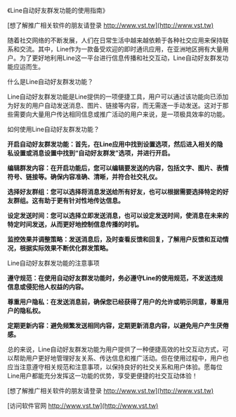 《Line自动好友群发功能的使用指南》

[想了解推广相关软件的朋友请登录 http://www.vst.tw](http://www.vst.tw)

随着社交网络的不断发展，人们在日常生活中越来越依赖于各种社交应用来保持联系和交流。其中，Line作为一款备受欢迎的即时通讯应用，在亚洲地区拥有大量用户。为了更好地利用Line这一平台进行信息传播和社交互动，Line自动好友群发功能应运而生。

什么是Line自动好友群发功能？

Line自动好友群发功能是Line提供的一项便捷工具，用户可以通过该功能向已添加为好友的用户自动发送消息、图片、链接等内容，而无需逐一手动发送。这对于那些需要向大量用户传达相同信息或推广活动的用户来说，是一项极具效率的功能。

如何使用Line自动好友群发功能？

**开启自动好友群发功能：首先，在Line应用中找到设置选项，然后进入相关的隐私设置或消息设置中找到“自动好友群发”选项，并进行开启。**

**编辑群发内容：在开启功能后，您可以编辑要发送的内容，包括文字、图片、表情符号、链接等。确保内容准确、清晰，并符合社交礼仪。**

**选择好友群组：您可以选择将消息发送给所有好友，也可以根据需要选择特定的好友群组。这有助于更有针对性地传达信息。**

**设定发送时间：您可以选择立即发送消息，也可以设定发送时间，使消息在未来的特定时间发送，从而更好地控制信息传播的时机。**

**监控效果并调整策略：发送消息后，及时查看反馈和回复，了解用户反馈和互动情况，根据实际效果不断优化群发策略。**

Line自动好友群发功能的注意事项

**遵守规范：在使用自动好友群发功能时，务必遵守Line的使用规范，不发送违规信息或侵犯他人权益的内容。**

**尊重用户隐私：在发送消息前，确保您已经获得了用户的允许或明示同意，尊重用户的隐私权。**

**定期更新内容：避免频繁发送相同内容，定期更新消息内容，以避免用户产生厌倦感。**

总的来说，Line自动好友群发功能为用户提供了一种便捷高效的社交互动方式，可以帮助用户更好地管理好友关系、传达信息和推广活动。但在使用过程中，用户也应当注意遵守相关规范和注意事项，以保持良好的社交关系和用户体验。愿每位Line用户都能充分发挥这一功能的优势，享受更便捷的社交互动体验！

[想了解推广相关软件的朋友请登录 http://www.vst.tw](http://www.vst.tw)


[访问软件官网 http://www.vst.tw](http://www.vst.tw)
